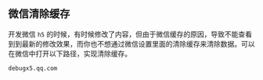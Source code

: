 ## 微信清除缓存

开发微信 `h5` 的时候，有时候修改了内容，但由于微信缓存的原因，导致不能查看到到最新的修改效果，而你也不想通过微信设置里面的清除缓存来清除数据。可以在微信中打开以下路径，实现清除缓存。

```
debugx5.qq.com
```